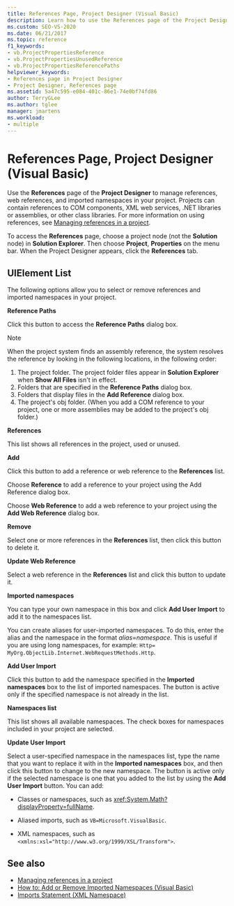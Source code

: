 ```yaml
---
title: References Page, Project Designer (Visual Basic)
description: Learn how to use the References page of the Project Designer to manage your project's references, web references, and imported namespaces.
ms.custom: SEO-VS-2020
ms.date: 06/21/2017
ms.topic: reference
f1_keywords:
- vb.ProjectPropertiesReference
- vb.ProjectPropertiesUnusedReference
- vb.ProjectPropertiesReferencePaths
helpviewer_keywords:
- References page in Project Designer
- Project Designer, References page
ms.assetid: 5a47c595-e084-401c-86e1-74e0bf74fd86
author: TerryGLee
ms.author: tglee
manager: jmartens
ms.workload:
- multiple
---
```

# References Page, Project Designer (Visual Basic)

Use the **References** page of the **Project Designer** to manage references, web references, and imported namespaces in your project. Projects can contain references to COM components, XML web services, .NET libraries or assemblies, or other class libraries. For more information on using references, see [Managing references in a project](../../ide/managing-references-in-a-project.md).

To access the **References** page, choose a project node (not the **Solution** node) in **Solution Explorer**. Then choose **Project**, **Properties** on the menu bar. When the Project Designer appears, click the **References** tab.

## UIElement List

The following options allow you to select or remove references and imported namespaces in your project.

**Reference Paths**

Click this button to access the **Reference Paths** dialog box.

> [!NOTE]
> When the project system finds an assembly reference, the system resolves the reference by looking in the following locations, in the following order:
>
> 1. The project folder. The project folder files appear in **Solution Explorer** when **Show All Files** isn't in effect.
> 2. Folders that are specified in the **Reference Paths** dialog box.
> 3. Folders that display files in the **Add Reference** dialog box.
> 4. The project's obj folder. (When you add a COM reference to your project, one or more assemblies may be added to the project's obj folder.)

 **References**

This list shows all references in the project, used or unused.

 **Add**

Click this button to add a reference or web reference to the **References** list.

Choose **Reference** to add a reference to your project using the Add Reference dialog box.

Choose **Web Reference** to add a web reference to your project using the **Add Web Reference** dialog box.

 **Remove**

Select one or more references in the **References** list, then click this button to delete it.

 **Update Web Reference**

Select a web reference in the **References** list and click this button to update it.

 **Imported namespaces**

You can type your own namespace in this box and click **Add User Import** to add it to the namespaces list.

You can create aliases for user-imported namespaces. To do this, enter the alias and the namespace in the format *alias*=*namespace*. This is useful if you are using long namespaces, for example: `Http= MyOrg.ObjectLib.Internet.WebRequestMethods.Http`.

 **Add User Import**

Click this button to add the namespace specified in the **Imported namespaces** box to the list of imported namespaces. The button is active only if the specified namespace is not already in the list.

 **Namespaces list**

This list shows all available namespaces. The check boxes for namespaces included in your project are selected.

 **Update User Import**

Select a user-specified namespace in the namespaces list, type the name that you want to replace it with in the **Imported namespaces** box, and then click this button to change to the new namespace. The button is active only if the selected namespace is one that you added to the list by using the **Add User Import** button. You can add:

- Classes or namespaces, such as <xref:System.Math?displayProperty=fullName>.

- Aliased imports, such as `VB=Microsoft.VisualBasic`.

- XML namespaces, such as `<xmlns:xsl="http://www.w3.org/1999/XSL/Transform">`.

## See also

- [Managing references in a project](../../ide/managing-references-in-a-project.md)
- [How to: Add or Remove Imported Namespaces (Visual Basic)](../../ide/how-to-add-or-remove-imported-namespaces-visual-basic.md)
- [Imports Statement (XML Namespace)](/dotnet/visual-basic/language-reference/statements/imports-statement-xml-namespace)
